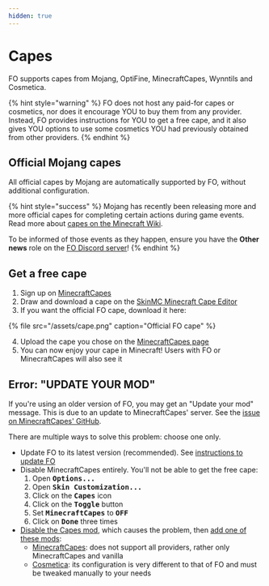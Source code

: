 ```yaml
---
hidden: true
---
```


# Capes

FO supports capes from Mojang, OptiFine, MinecraftCapes, Wynntils and Cosmetica.

{% hint style="warning" %}
FO does not host any paid-for capes or cosmetics, nor does it encourage YOU to buy them from any provider. Instead, FO provides instructions for YOU to get a free cape, and it also gives YOU options to use some cosmetics YOU had previously obtained from other providers.
{% endhint %}

## Official Mojang capes

All official capes by Mojang are automatically supported by FO, without additional configuration.

{% hint style="success" %}
Mojang has recently been releasing more and more official capes for completing certain actions during game events. Read more about [capes on the Minecraft Wiki](https://minecraft.wiki/w/Cape#Cross-platform_capes).

To be informed of those events as they happen, ensure you have the **Other news** role on the [FO Discord server](https://download.fo/discord)!
{% endhint %}

## Get a free cape

1. Sign up on [MinecraftCapes](https://minecraftcapes.net/account/login)
2. Draw and download a cape on the [SkinMC Minecraft Cape Editor](https://skinmc.net/capes/editor)
3. If you want the official FO cape, download it here:

{% file src="/assets/cape.png" caption="Official FO cape" %}

4. Upload the cape you chose on the [MinecraftCapes page](https://minecraftcapes.net/upload-cape)
5. You can now enjoy your cape in Minecraft! Users with FO or MinecraftCapes will also see it

## Error: "UPDATE YOUR MOD"

If you're using an older version of FO, you may get an "Update your mod" message. This is due to an update to MinecraftCapes' server. See the [issue on MinecraftCapes' GitHub](https://github.com/CaelTheColher/Capes/issues/118).

There are multiple ways to solve this problem: choose one only.

* Update FO to its latest version (recommended). See [instructions to update FO](../../how-to/update/)
* Disable MinecraftCapes entirely. You'll not be able to get the free cape:
  1. Open <kbd>**Options...**</kbd>
  2. Open <kbd>**Skin Customization...**</kbd>
  3. Click on the <kbd>**Capes**</kbd> icon
  4. Click on the <kbd>**Toggle**</kbd> button
  5. Set <kbd>**MinecraftCapes**</kbd> to <kbd>**OFF**</kbd>
  6. Click on <kbd>**Done**</kbd> three times
* [Disable the Capes mod](../../how-to/disable-mods/), which causes the problem, then [add one of these mods](../../how-to/add-mods/):
  * [MinecraftCapes](https://modrinth.com/mod/minecraftcapes): does not support all providers, rather only MinecraftCapes and vanilla
  * [Cosmetica](https://modrinth.com/mod/cosmetica): its configuration is very different to that of FO and must be tweaked manually to your needs

